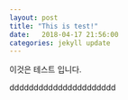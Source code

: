 ```yaml
---
layout: post
title: "This is test!"
date:   2018-04-17 21:56:00
categories: jekyll update
---
```

이것은 테스트 입니다.

dddddddddddddddddddddd
